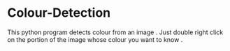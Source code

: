 # Colour-Detection
This python program detects colour from an image . Just double right click on the portion of the image whose colour you want to know .
